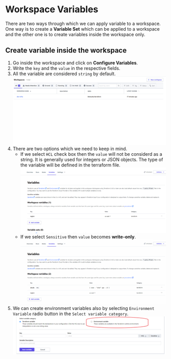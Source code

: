 # Workspace Variables

There are two ways through which we can apply variable to a workspace. One way is to create a **Variable Set** which can be applied to a workspace and the other one is to create variables inside the workspace only.

## Create variable inside the workspace
1. Go inside the workspace and click on **Configure Variables**.
2. Write the `key` and the `value` in the respective fields.
3. All the variable are considered `string` by default. ![Creating Variables](../images/create_new_string_variables.gif)
4. There are two options which we need to keep in mind. 
    - If we select `HCL` check box then the `value` will not be considerd as a string. It is generally used for integers or JSON objects. The type of the variable will be defined in the terraform file. ![Creating HCL Variables](../images/create_new_hcl_variables.gif)
    - If we select `Sensitive` then `value` becomes **write-only**. ![Create Sensitive Varialbes](../images/create_new_secret_variables.gif)
5. We can create environment variables also by selecting `Environment Variable` radio button in the `Select variable category`. ![Creating Environment variable](../images/create_new_env_variables.png)
